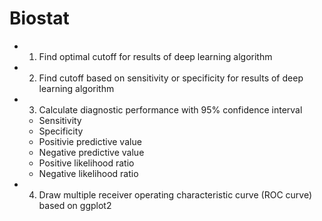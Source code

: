 # Biostat
- 01. Find optimal cutoff for results of deep learning algorithm
- 02. Find cutoff based on sensitivity or specificity for results of deep learning algorithm
- 03. Calculate diagnostic performance with 95% confidence interval
   - Sensitivity
   - Specificity
   - Positivie predictive value
   - Negative predictive value
   - Positive likelihood ratio
   - Negative likelihood ratio 
- 04. Draw multiple receiver operating characteristic curve (ROC curve) based on ggplot2
